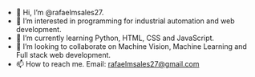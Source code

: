 - 👋 Hi, I’m @rafaelmsales27.
- 👀 I’m interested in programming for industrial automation and web development.
- 🌱 I’m currently learning Python, HTML, CSS and JavaScript.
- 💞️ I’m looking to collaborate on Machine Vision, Machine Learning and Full stack web development.
- 📫 How to reach me. Email: rafaelmsales27@gmail.com
